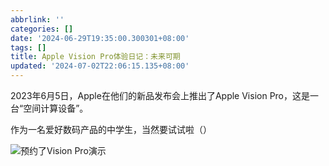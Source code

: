 ```yaml
---
abbrlink: ''
categories: []
date: '2024-06-29T19:35:00.300301+08:00'
tags: []
title: Apple Vision Pro体验日记：未来可期
updated: '2024-07-02T22:06:15.135+08:00'
---
```

2023年6月5日，Apple在他们的新品发布会上推出了Apple Vision Pro，这是一台“空间计算设备”。

作为一名爱好数码产品的中学生，当然要试试啦（）

![预约了Vision Pro演示](https://assets.wenlei.top/nextblog/202407022217015.PNG)
